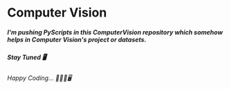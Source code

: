 # Computer Vision


##### I'm pushing PyScripts in this ComputerVision repository which somehow helps in Computer Vision's project or datasets.


##### Stay Tuned 🖥️





###### Happy Coding... 👨🏻‍💻🖥️
